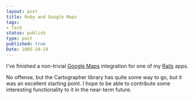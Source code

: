 ```yaml
---
layout: post
title: Ruby and Google Maps
tags:
- Tech
status: publish
type: post
published: true
Date: 2005-10-19
---
```

I've finished a non-trivial [Google Maps](http://maps.google.com/) integration for one of my [Rails](http://www.rubyonrails.com/) apps.

No offense, but the Cartographer library has quite some way to go, but it was an excellent starting point.  I hope to be able to contribute some interesting functionality to it in the near-term future.
